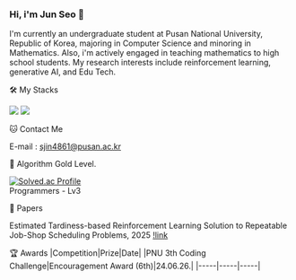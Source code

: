 ### Hi, i'm Jun Seo 👋
I'm currently an undergraduate student at Pusan National University, Republic of Korea, majoring in Computer Science and minoring in Mathematics.
Also, i'm actively engaged in teaching mathematics to high school students. 
My research interests include reinforcement learning, generative AI, and Edu Tech.

🛠️ My Stacks

<img src="https://img.shields.io/badge/Python-3766AB?style=flat-square&logo=Python&logoColor=white"/> <img src="https://img.shields.io/badge/Pytorch-FF6F00?style=flat-square&logo=Pytorch&logoColor=white"/> 

🐱 Contact Me

E-mail : sjin4861@pusan.ac.kr

🏅 Algorithm Gold Level. 

[![Solved.ac Profile](http://mazassumnida.wtf/api/v2/generate_badge?boj=sjin4861)](https://solved.ac/sjin4861/)  
Programmers - Lv3

📃 Papers

Estimated Tardiness-based Reinforcement Learning Solution to Repeatable Job-Shop Scheduling Problems, 2025 [!link](https://www.mdpi.com/3114726)

🏆 Awards
|Competition|Prize|Date|
|PNU 3th Coding Challenge|Encouragement Award (6th)|24.06.26.|
|-----|-----|-----|
